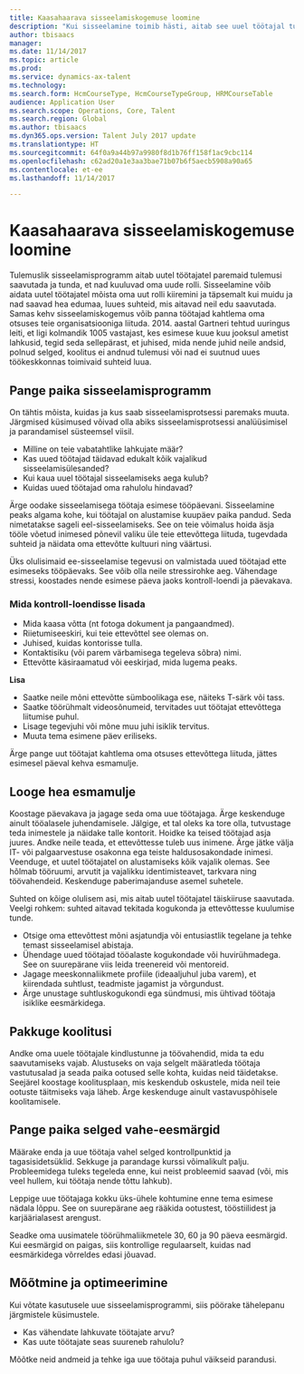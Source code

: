 ```yaml
---
title: Kaasahaarava sisseelamiskogemuse loomine
description: "Kui sisseelamine toimib hästi, aitab see uuel töötajal tunda, et ta kuulub oma uude organisatsiooni."
author: tbisaacs
manager: 
ms.date: 11/14/2017
ms.topic: article
ms.prod: 
ms.service: dynamics-ax-talent
ms.technology: 
ms.search.form: HcmCourseType, HcmCourseTypeGroup, HRMCourseTable
audience: Application User
ms.search.scope: Operations, Core, Talent
ms.search.region: Global
ms.author: tbisaacs
ms.dyn365.ops.version: Talent July 2017 update
ms.translationtype: HT
ms.sourcegitcommit: 64f0a9a44b97a9980f8d1b76ff158f1ac9cbc114
ms.openlocfilehash: c62ad20a1e3aa3bae71b07b6f5aecb5908a90a65
ms.contentlocale: et-ee
ms.lasthandoff: 11/14/2017

---
```


# <a name="create-an-engaging-onboarding-experience"></a>Kaasahaarava sisseelamiskogemuse loomine

Tulemuslik sisseelamisprogramm aitab uutel töötajatel paremaid tulemusi saavutada ja tunda, et nad kuuluvad oma uude rolli. Sisseelamine võib aidata uutel töötajatel mõista oma uut rolli kiiremini ja täpsemalt kui muidu ja nad saavad hea edumaa, luues suhteid, mis aitavad neil edu saavutada. Samas kehv sisseelamiskogemus võib panna töötajad kahtlema oma otsuses teie organisatsiooniga liituda. 2014. aastal Gartneri tehtud uuringus leiti, et ligi kolmandik 1005 vastajast, kes esimese kuue kuu jooksul ametist lahkusid, tegid seda sellepärast, et juhised, mida nende juhid neile andsid, polnud selged, koolitus ei andnud tulemusi või nad ei suutnud uues töökeskkonnas toimivaid suhteid luua.

## <a name="have-an-onboarding-program-in-place"></a>Pange paika sisseelamisprogramm
On tähtis mõista, kuidas ja kus saab sisseelamisprotsessi paremaks muuta. Järgmised küsimused võivad olla abiks sisseelamisprotsessi analüüsimisel ja parandamisel süsteemsel viisil.

- Milline on teie vabatahtlike lahkujate määr?
- Kas uued töötajad täidavad edukalt kõik vajalikud sisseelamisülesanded?
- Kui kaua uuel töötajal sisseelamiseks aega kulub?
- Kuidas uued töötajad oma rahulolu hindavad?

Ärge oodake sisseelamisega töötaja esimese tööpäevani. Sisseelamine peaks algama kohe, kui töötajal on alustamise kuupäev paika pandud. Seda nimetatakse sageli eel-sisseelamiseks. See on teie võimalus hoida äsja tööle võetud inimesed põnevil valiku üle teie ettevõttega liituda, tugevdada suhteid ja näidata oma ettevõtte kultuuri ning väärtusi.

Üks olulisimaid ee-sisseelamise tegevusi on valmistada uued töötajad ette esimeseks tööpäevaks. See võib olla neile stressirohke aeg. Vähendage stressi, koostades nende esimese päeva jaoks kontroll-loendi ja päevakava.

### <a name="what-to-include-in-a-checklist"></a>Mida kontroll-loendisse lisada

- Mida kaasa võtta (nt fotoga dokument ja pangaandmed).
- Riietumiseeskiri, kui teie ettevõttel see olemas on.
- Juhised, kuidas kontorisse tulla.
- Kontaktisiku (või parem värbamisega tegeleva sõbra) nimi.
- Ettevõtte käsiraamatud või eeskirjad, mida lugema peaks.

**Lisa**

- Saatke neile mõni ettevõtte sümboolikaga ese, näiteks T-särk või tass.
- Saatke töörühmalt videosõnumeid, tervitades uut töötajat ettevõttega liitumise puhul.
- Lisage tegevjuhi või mõne muu juhi isiklik tervitus.
- Muuta tema esimene päev eriliseks.

Ärge pange uut töötajat kahtlema oma otsuses ettevõttega liituda, jättes esimesel päeval kehva esmamulje.

## <a name="create-a-good-first-impression"></a>Looge hea esmamulje

Koostage päevakava ja jagage seda oma uue töötajaga. Ärge keskenduge ainult tööalasele juhendamisele. Jälgige, et tal oleks ka tore olla, tutvustage teda inimestele ja näidake talle kontorit. Hoidke ka teised töötajad asja juures. Andke neile teada, et ettevõttesse tuleb uus inimene. Ärge jätke välja IT- või palgaarvestuse osakonna ega teiste haldusosakondade inimesi. Veenduge, et uutel töötajatel on alustamiseks kõik vajalik olemas. See hõlmab tööruumi, arvutit ja vajalikku identimisteavet, tarkvara ning töövahendeid. Keskenduge paberimajanduse asemel suhetele.

Suhted on kõige olulisem asi, mis aitab uutel töötajatel täiskiiruse saavutada. Veelgi rohkem: suhted aitavad tekitada kogukonda ja ettevõttesse kuulumise tunde.

- Otsige oma ettevõttest mõni asjatundja või entusiastlik tegelane ja tehke temast sisseelamisel abistaja.
- Ühendage uued töötajad tööalaste kogukondade või huvirühmadega. See on suurepärane viis leida treenereid või mentoreid.
- Jagage meeskonnaliikmete profiile (ideaaljuhul juba varem), et kiirendada suhtlust, teadmiste jagamist ja võrgundust.
- Ärge unustage suhtluskogukondi ega sündmusi, mis ühtivad töötaja isiklike eesmärkidega.

## <a name="provide-training"></a>Pakkuge koolitusi

Andke oma uuele töötajale kindlustunne ja töövahendid, mida ta edu saavutamiseks vajab. Alustuseks on vaja selgelt määratleda töötaja vastutusalad ja seada paika ootused selle kohta, kuidas neid täidetakse. Seejärel koostage koolitusplaan, mis keskendub oskustele, mida neil teie ootuste täitmiseks vaja läheb. Ärge keskenduge ainult vastavuspõhisele koolitamisele.

## <a name="set-clear-milestones"></a>Pange paika selged vahe-eesmärgid

Määrake enda ja uue töötaja vahel selged kontrollpunktid ja tagasisidetsüklid. Sekkuge ja parandage kurssi võimalikult palju. Probleemidega tuleks tegeleda enne, kui neist probleemid saavad (või, mis veel hullem, kui töötaja nende tõttu lahkub).

Leppige uue töötajaga kokku üks-ühele kohtumine enne tema esimese nädala lõppu. See on suurepärane aeg rääkida ootustest, tööstiilidest ja karjäärialasest arengust.

Seadke oma uusimatele töörühmaliikmetele 30, 60 ja 90 päeva eesmärgid. Kui eesmärgid on paigas, siis kontrollige regulaarselt, kuidas nad eesmärkidega võrreldes edasi jõuavad.

## <a name="measure-and-optimize"></a>Mõõtmine ja optimeerimine

Kui võtate kasutusele uue sisseelamisprogrammi, siis pöörake tähelepanu järgmistele küsimustele. 

- Kas vähendate lahkuvate töötajate arvu?
- Kas uute töötajate seas suureneb rahulolu? 

Mõõtke neid andmeid ja tehke iga uue töötaja puhul väikseid parandusi.


